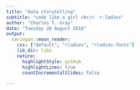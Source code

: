 ```yaml
---
title: "data storytelling"
subtitle: "code like a girl <br/>  r-ladies"
author: "Charles T. Gray"
date: "Tuesday 28 August 2018"
output:
  xaringan::moon_reader:
    css: ["default", "rladies", "rladies-fonts"]
    lib_dir: libs
    nature:
      highlightStyle: github
      highlightLines: true
      countIncrementalSlides: false

---
```

